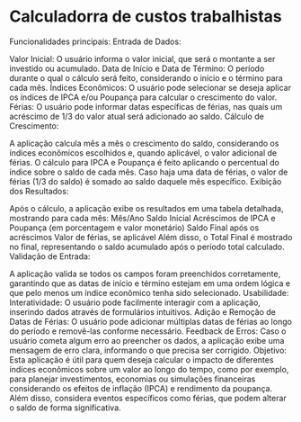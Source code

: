 # Calculadorra de custos trabalhistas 


Funcionalidades principais:
Entrada de Dados:

Valor Inicial: O usuário informa o valor inicial, que será o montante a ser investido ou acumulado.
Data de Início e Data de Término: O período durante o qual o cálculo será feito, considerando o início e o término para cada mês.
Índices Econômicos: O usuário pode selecionar se deseja aplicar os índices de IPCA e/ou Poupança para calcular o crescimento do valor.
Férias: O usuário pode informar datas específicas de férias, nas quais um acréscimo de 1/3 do valor atual será adicionado ao saldo.
Cálculo de Crescimento:

A aplicação calcula mês a mês o crescimento do saldo, considerando os índices econômicos escolhidos e, quando aplicável, o valor adicional de férias.
O cálculo para IPCA e Poupança é feito aplicando o percentual do índice sobre o saldo de cada mês.
Caso haja uma data de férias, o valor de férias (1/3 do saldo) é somado ao saldo daquele mês específico.
Exibição dos Resultados:

Após o cálculo, a aplicação exibe os resultados em uma tabela detalhada, mostrando para cada mês:
Mês/Ano
Saldo Inicial
Acréscimos de IPCA e Poupança (em porcentagem e valor monetário)
Saldo Final após os acréscimos
Valor de férias, se aplicável
Além disso, o Total Final é mostrado no final, representando o saldo acumulado após o período total calculado.
Validação de Entrada:

A aplicação valida se todos os campos foram preenchidos corretamente, garantindo que as datas de início e término estejam em uma ordem lógica e que pelo menos um índice econômico tenha sido selecionado.
Usabilidade:
Interatividade: O usuário pode facilmente interagir com a aplicação, inserindo dados através de formulários intuitivos.
Adição e Remoção de Datas de Férias: O usuário pode adicionar múltiplas datas de férias ao longo do período e removê-las conforme necessário.
Feedback de Erros: Caso o usuário cometa algum erro ao preencher os dados, a aplicação exibe uma mensagem de erro clara, informando o que precisa ser corrigido.
Objetivo:
Esta aplicação é útil para quem deseja calcular o impacto de diferentes índices econômicos sobre um valor ao longo do tempo, como por exemplo, para planejar investimentos, economias ou simulações financeiras considerando os efeitos de inflação (IPCA) e rendimento da poupança. Além disso, considera eventos específicos como férias, que podem alterar o saldo de forma significativa.
